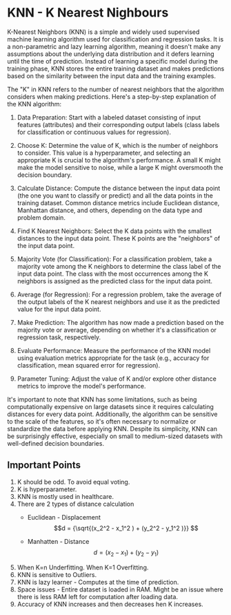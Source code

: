 # KNN - K Nearest Nighbours

K-Nearest Neighbors (KNN) is a simple and widely used supervised machine learning algorithm used for classification and regression tasks. It is a non-parametric and lazy learning algorithm, meaning it doesn't make any assumptions about the underlying data distribution and it defers learning until the time of prediction. Instead of learning a specific model during the training phase, KNN stores the entire training dataset and makes predictions based on the similarity between the input data and the training examples.

The "K" in KNN refers to the number of nearest neighbors that the algorithm considers when making predictions. Here's a step-by-step explanation of the KNN algorithm:

1. Data Preparation: Start with a labeled dataset consisting of input features (attributes) and their corresponding output labels (class labels for classification or continuous values for regression).

2. Choose K: Determine the value of K, which is the number of neighbors to consider. This value is a hyperparameter, and selecting an appropriate K is crucial to the algorithm's performance. A small K might make the model sensitive to noise, while a large K might oversmooth the decision boundary.

3. Calculate Distance: Compute the distance between the input data point (the one you want to classify or predict) and all the data points in the training dataset. Common distance metrics include Euclidean distance, Manhattan distance, and others, depending on the data type and problem domain.

4. Find K Nearest Neighbors: Select the K data points with the smallest distances to the input data point. These K points are the "neighbors" of the input data point.

5. Majority Vote (for Classification): For a classification problem, take a majority vote among the K neighbors to determine the class label of the input data point. The class with the most occurrences among the K neighbors is assigned as the predicted class for the input data point.

6. Average (for Regression): For a regression problem, take the average of the output labels of the K nearest neighbors and use it as the predicted value for the input data point.

7. Make Prediction: The algorithm has now made a prediction based on the majority vote or average, depending on whether it's a classification or regression task, respectively.

8. Evaluate Performance: Measure the performance of the KNN model using evaluation metrics appropriate for the task (e.g., accuracy for classification, mean squared error for regression).

9. Parameter Tuning: Adjust the value of K and/or explore other distance metrics to improve the model's performance.

It's important to note that KNN has some limitations, such as being computationally expensive on large datasets since it requires calculating distances for every data point. Additionally, the algorithm can be sensitive to the scale of the features, so it's often necessary to normalize or standardize the data before applying KNN. Despite its simplicity, KNN can be surprisingly effective, especially on small to medium-sized datasets with well-defined decision boundaries.

## Important Points

1. K should be odd. To avoid equal voting.
2. K is hyperparameter.
3. KNN is mostly used in healthcare.
4. There are 2 types of distance calculation
    - Euclidean - Displacement
			$$d = {\sqrt{(x_2^2 - x_1^2 ) + (y_2^2 - y_1^2 )}} $$
			
	- Manhatten - Distance
			$$d = {(x_2 - x_1 ) + (y_2 - y_1 )}$$
5. When K=n Underfitting. When K=1 Overfitting.
6. KNN is sensitive to Outliers.
7. KNN is lazy learner - Computes at the time of prediction.
8. Space issues - Entire dataset is loaded in RAM. Might be an issue where there is less RAM left for computation after loading data.
9. Accuracy of KNN increases and then decreases hen K increases.

